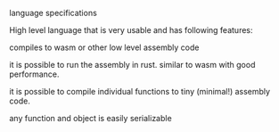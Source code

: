 


language specifications


High level language that is very usable and has following features:


compiles to wasm or other low level assembly code

it is possible to run the assembly in rust. similar to wasm with good performance.

it is possible to compile individual functions to tiny (minimal!) assembly code.

any function and object is easily serializable


